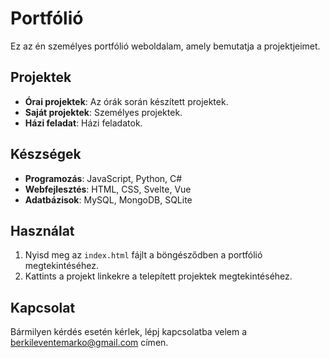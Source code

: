 # Portfólió

Ez az én személyes portfólió weboldalam, amely bemutatja a projektjeimet.

## Projektek

- **Órai projektek**: Az órák során készített projektek.
- **Saját projektek**: Személyes projektek.
- **Házi feladat**: Házi feladatok.

## Készségek

- **Programozás**: JavaScript, Python, C#
- **Webfejlesztés**: HTML, CSS, Svelte, Vue
- **Adatbázisok**: MySQL, MongoDB, SQLite

## Használat

1. Nyisd meg az `index.html` fájlt a böngésződben a portfólió megtekintéséhez.
2. Kattints a projekt linkekre a telepített projektek megtekintéséhez.

## Kapcsolat

Bármilyen kérdés esetén kérlek, lépj kapcsolatba velem a [berkileventemarko@gmail.com](mailto:berkileventemarko@gmail.com) címen.